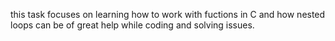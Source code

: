 this task focuses on learning how to work with fuctions in C and how nested loops can be of great help while coding and solving issues.
